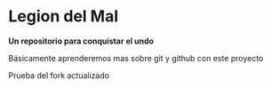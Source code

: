 # Legion del Mal
**Un repositorio para conquistar el undo**


Básicamente aprenderemos mas sobre git y github con este proyecto

Prueba del fork actualizado

